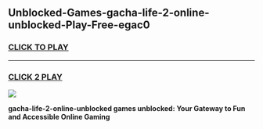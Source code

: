 
## Unblocked-Games-gacha-life-2-online-unblocked-Play-Free-egac0
<h3>
<a href="https://premium76.site?title=gacha-life-2-online-unblocked&ref=20M">CLICK TO PLAY</a></h3>
<hr>

<h3>
<a href="https://premium76.site?title=gacha-life-2-online-unblocked&ref=20M">CLICK 2 PLAY</a>
  
</h3>

<a href="https://premium76.site?title=gacha-life-2-online-unblocked&ref=19M"><img src="https://clearcache.store/games.png"></a>


**gacha-life-2-online-unblocked games unblocked: Your Gateway to Fun and Accessible Online Gaming**
